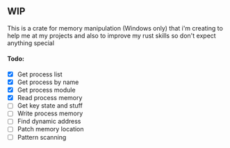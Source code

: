 ## WIP

This is a crate for memory manipulation (Windows only) that i'm creating to help me at my projects and also to improve my rust skills so don't expect anything special

#### Todo:

- [x] Get process list
- [x] Get process by name
- [x] Get process module
- [x] Read process memory
- [ ] Get key state and stuff
- [ ] Write process memory
- [ ] Find dynamic address
- [ ] Patch memory location
- [ ] Pattern scanning
